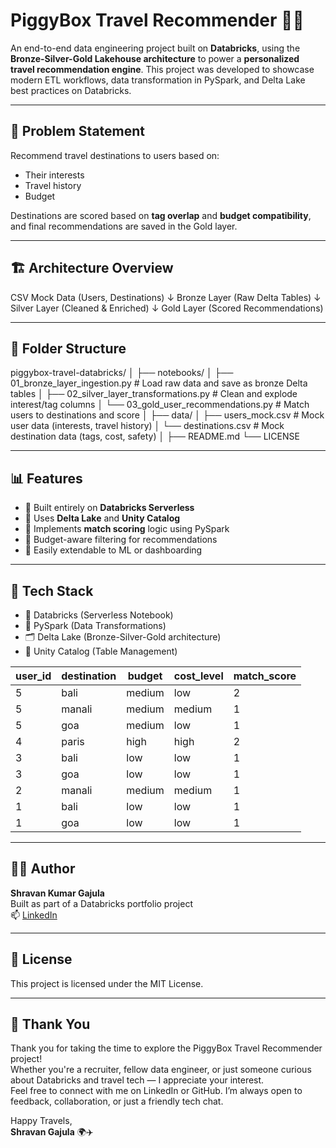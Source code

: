 # PiggyBox Travel Recommender 🧳✨

An end-to-end data engineering project built on **Databricks**, using the **Bronze-Silver-Gold Lakehouse architecture** to power a **personalized travel recommendation engine**. This project was developed to showcase modern ETL workflows, data transformation in PySpark, and Delta Lake best practices on Databricks.

---

## 🧠 Problem Statement

Recommend travel destinations to users based on:
- Their interests
- Travel history
- Budget

Destinations are scored based on **tag overlap** and **budget compatibility**, and final recommendations are saved in the Gold layer.

---

## 🏗️ Architecture Overview

CSV Mock Data (Users, Destinations)
↓
Bronze Layer (Raw Delta Tables)
↓
Silver Layer (Cleaned & Enriched)
↓
Gold Layer (Scored Recommendations)


---

## 📁 Folder Structure

piggybox-travel-databricks/
│
├── notebooks/
│ ├── 01_bronze_layer_ingestion.py # Load raw data and save as bronze Delta tables
│ ├── 02_silver_layer_transformations.py # Clean and explode interest/tag columns
│ └── 03_gold_user_recommendations.py # Match users to destinations and score
│
├── data/
│ ├── users_mock.csv # Mock user data (interests, travel history)
│ └── destinations.csv # Mock destination data (tags, cost, safety)
│
├── README.md
└── LICENSE



---

## 📊 Features

- 🔹 Built entirely on **Databricks Serverless**
- 🔹 Uses **Delta Lake** and **Unity Catalog**
- 🔹 Implements **match scoring** logic using PySpark
- 🔹 Budget-aware filtering for recommendations
- 🔹 Easily extendable to ML or dashboarding

---

## 🔧 Tech Stack

- 🧠 Databricks (Serverless Notebook)
- 🐍 PySpark (Data Transformations)
- 🗂️ Delta Lake (Bronze-Silver-Gold architecture)
- 📘 Unity Catalog (Table Management)

| user\_id | destination | budget | cost\_level | match\_score |
| -------- | ----------- | ------ | ----------- | ------------ |
| 5        | bali        | medium | low         | 2            |
| 5        | manali      | medium | medium      | 1            |
| 5        | goa         | medium | low         | 1            |
| 4        | paris       | high   | high        | 2            |
| 3        | bali        | low    | low         | 1            |
| 3        | goa         | low    | low         | 1            |
| 2        | manali      | medium | medium      | 1            |
| 1        | bali        | low    | low         | 1            |
| 1        | goa         | low    | low         | 1            |

---

## 🙋‍♂️ Author

**Shravan Kumar Gajula**  
Built as part of a Databricks portfolio project  
📫 [LinkedIn](https://www.linkedin.com/in/shravangajula)

---

## 📄 License

This project is licensed under the MIT License.

---

## 🙏 Thank You

Thank you for taking the time to explore the PiggyBox Travel Recommender project!  
Whether you're a recruiter, fellow data engineer, or just someone curious about Databricks and travel tech — I appreciate your interest.  
Feel free to connect with me on LinkedIn or GitHub. I’m always open to feedback, collaboration, or just a friendly tech chat.

Happy Travels,  
**Shravan Gajula** 🌍✈️
